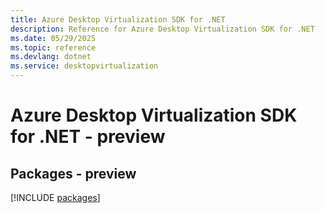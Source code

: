 ```yaml
---
title: Azure Desktop Virtualization SDK for .NET
description: Reference for Azure Desktop Virtualization SDK for .NET
ms.date: 05/29/2025
ms.topic: reference
ms.devlang: dotnet
ms.service: desktopvirtualization
---
```

# Azure Desktop Virtualization SDK for .NET - preview
## Packages - preview
[!INCLUDE [packages](desktop-virtualization-index.md)]